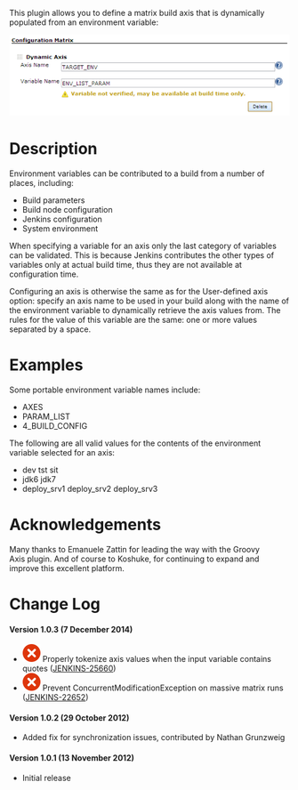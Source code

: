 This plugin allows you to define a matrix build axis that is dynamically
populated from an environment variable:

  
![](docs/images/DynamicAxisScreenshot.PNG)

# Description

Environment variables can be contributed to a build from a number of
places, including:

-   Build parameters
-   Build node configuration
-   Jenkins configuration
-   System environment

When specifying a variable for an axis only the last category of
variables can be validated. This is because Jenkins contributes the
other types of variables only at actual build time, thus they are not
available at configuration time.

Configuring an axis is otherwise the same as for the User-defined axis
option: specify an axis name to be used in your build along with the
name of the environment variable to dynamically retrieve the axis values
from. The rules for the value of this variable are the same: one or more
values separated by a space.

# Examples

Some portable environment variable names include:

-   AXES
-   PARAM\_LIST
-   4\_BUILD\_CONFIG

The following are all valid values for the contents of the environment
variable selected for an axis:

-   dev tst sit
-   jdk6 jdk7
-   deploy\_srv1 deploy\_srv2 deploy\_srv3

# Acknowledgements

Many thanks to Emanuele Zattin for leading the way with the Groovy
Axis plugin. And of course to Koshuke, for continuing to expand and
improve this excellent platform.

# Change Log

#### Version 1.0.3 (7 December 2014)

-   ![(error)](docs/images/error.svg)
    Properly tokenize axis values when the input variable contains
    quotes
    ([JENKINS-25660](https://issues.jenkins-ci.org/browse/JENKINS-25660))
-   ![(error)](docs/images/error.svg)
    Prevent ConcurrentModificationException on massive matrix runs
    ([JENKINS-22652](https://issues.jenkins-ci.org/browse/JENKINS-22652))

#### Version 1.0.2 (29 October 2012)

-   Added fix for synchronization issues, contributed by Nathan
    Grunzweig

#### Version 1.0.1 (13 November 2012)

-   Initial release
